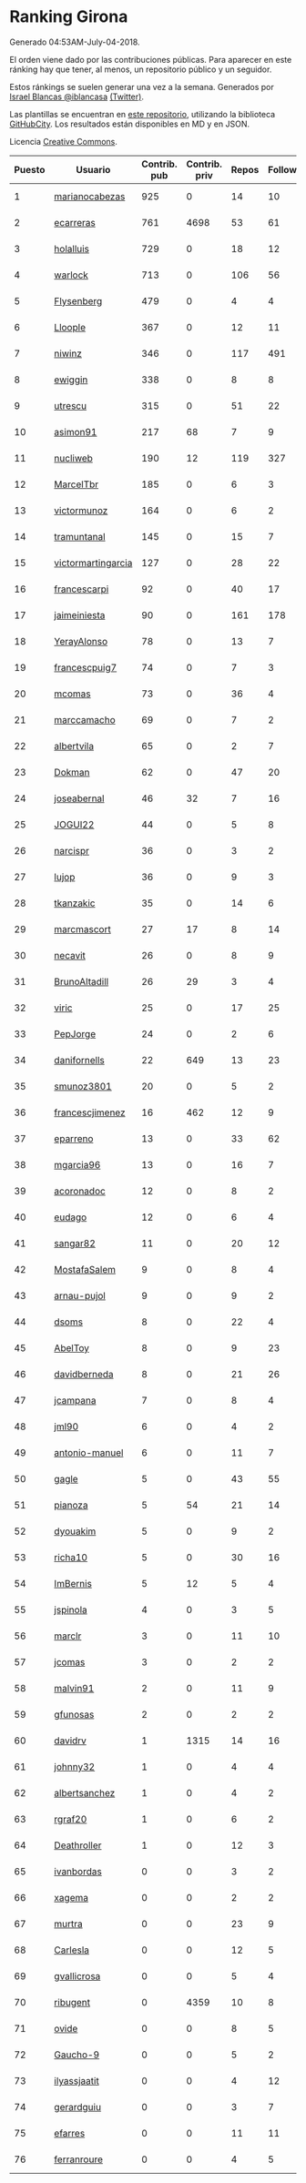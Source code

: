 # Ranking Girona

Generado 04:53AM-July-04-2018.

El orden viene dado por las contribuciones públicas. Para aparecer en este ránking hay que tener, al menos, un repositorio público y un seguidor.

Estos ránkings se suelen generar una vez a la semana. Generados por [Israel Blancas @iblancasa](https://github.com/iblancasa/) [(Twitter)](https://twitter.com/iblancasa).

Las plantillas se encuentran en [este repositorio](https://github.com/iblancasa/GH-Spanish-Ranking), utilizando la biblioteca [GitHubCity](https://github.com/iblancasa/GitHubCity). Los resultados están disponibles en MD y en JSON.

Licencia [Creative Commons](https://creativecommons.org/licenses/by/4.0/).

| Puesto   |  Usuario  | Contrib. pub | Contrib. priv |Repos| Followers | Desde |  Avatar  |
|----------|-----------|--------------|---------------|-----|-----------|-------|----------|
|1|[marianocabezas](https://github.com/marianocabezas)|925|0|14|10|2016-05-10|![marianocabezas]()|
|2|[ecarreras](https://github.com/ecarreras)|761|4698|53|61|2010-06-02|![ecarreras]()|
|3|[holalluis](https://github.com/holalluis)|729|0|18|12|2011-09-27|![holalluis]()|
|4|[warlock](https://github.com/warlock)|713|0|106|56|2010-02-03|![warlock]()|
|5|[Flysenberg](https://github.com/Flysenberg)|479|0|4|4|2017-09-22|![Flysenberg]()|
|6|[Lloople](https://github.com/Lloople)|367|0|12|11|2013-10-11|![Lloople]()|
|7|[niwinz](https://github.com/niwinz)|346|0|117|491|2011-06-11|![niwinz]()|
|8|[ewiggin](https://github.com/ewiggin)|338|0|8|8|2011-03-08|![ewiggin]()|
|9|[utrescu](https://github.com/utrescu)|315|0|51|22|2012-07-20|![utrescu]()|
|10|[asimon91](https://github.com/asimon91)|217|68|7|9|2015-07-06|![asimon91]()|
|11|[nucliweb](https://github.com/nucliweb)|190|12|119|327|2012-01-05|![nucliweb]()|
|12|[MarcelTbr](https://github.com/MarcelTbr)|185|0|6|3|2016-11-18|![MarcelTbr]()|
|13|[victormunoz](https://github.com/victormunoz)|164|0|6|2|2015-05-06|![victormunoz]()|
|14|[tramuntanal](https://github.com/tramuntanal)|145|0|15|7|2010-02-08|![tramuntanal]()|
|15|[victormartingarcia](https://github.com/victormartingarcia)|127|0|28|22|2011-03-09|![victormartingarcia]()|
|16|[francescarpi](https://github.com/francescarpi)|92|0|40|17|2010-05-26|![francescarpi]()|
|17|[jaimeiniesta](https://github.com/jaimeiniesta)|90|0|161|178|2008-03-09|![jaimeiniesta]()|
|18|[YerayAlonso](https://github.com/YerayAlonso)|78|0|13|7|2012-05-29|![YerayAlonso]()|
|19|[francescpuig7](https://github.com/francescpuig7)|74|0|7|3|2016-06-15|![francescpuig7]()|
|20|[mcomas](https://github.com/mcomas)|73|0|36|4|2013-05-15|![mcomas]()|
|21|[marccamacho](https://github.com/marccamacho)|69|0|7|2|2014-04-24|![marccamacho]()|
|22|[albertvila](https://github.com/albertvila)|65|0|2|7|2011-03-24|![albertvila]()|
|23|[Dokman](https://github.com/Dokman)|62|0|47|20|2012-09-06|![Dokman]()|
|24|[joseabernal](https://github.com/joseabernal)|46|32|7|16|2011-11-23|![joseabernal]()|
|25|[JOGUI22](https://github.com/JOGUI22)|44|0|5|8|2013-09-30|![JOGUI22]()|
|26|[narcispr](https://github.com/narcispr)|36|0|3|2|2011-05-19|![narcispr]()|
|27|[lujop](https://github.com/lujop)|36|0|9|3|2011-07-16|![lujop]()|
|28|[tkanzakic](https://github.com/tkanzakic)|35|0|14|6|2011-06-29|![tkanzakic]()|
|29|[marcmascort](https://github.com/marcmascort)|27|17|8|14|2013-02-14|![marcmascort]()|
|30|[necavit](https://github.com/necavit)|26|0|8|9|2013-11-12|![necavit]()|
|31|[BrunoAltadill](https://github.com/BrunoAltadill)|26|29|3|4|2015-12-29|![BrunoAltadill]()|
|32|[viric](https://github.com/viric)|25|0|17|25|2009-03-24|![viric]()|
|33|[PepJorge](https://github.com/PepJorge)|24|0|2|6|2013-03-08|![PepJorge]()|
|34|[danifornells](https://github.com/danifornells)|22|649|13|23|2012-12-03|![danifornells]()|
|35|[smunoz3801](https://github.com/smunoz3801)|20|0|5|2|2014-03-09|![smunoz3801]()|
|36|[francescjimenez](https://github.com/francescjimenez)|16|462|12|9|2012-05-30|![francescjimenez]()|
|37|[eparreno](https://github.com/eparreno)|13|0|33|62|2008-03-13|![eparreno]()|
|38|[mgarcia96](https://github.com/mgarcia96)|13|0|16|7|2014-02-01|![mgarcia96]()|
|39|[acoronadoc](https://github.com/acoronadoc)|12|0|8|2|2011-06-01|![acoronadoc]()|
|40|[eudago](https://github.com/eudago)|12|0|6|4|2011-05-25|![eudago]()|
|41|[sangar82](https://github.com/sangar82)|11|0|20|12|2010-12-15|![sangar82]()|
|42|[MostafaSalem](https://github.com/MostafaSalem)|9|0|8|4|2016-05-03|![MostafaSalem]()|
|43|[arnau-pujol](https://github.com/arnau-pujol)|9|0|9|2|2016-08-28|![arnau-pujol]()|
|44|[dsoms](https://github.com/dsoms)|8|0|22|4|2011-07-13|![dsoms]()|
|45|[AbelToy](https://github.com/AbelToy)|8|0|9|23|2009-10-31|![AbelToy]()|
|46|[davidberneda](https://github.com/davidberneda)|8|0|21|26|2012-04-12|![davidberneda]()|
|47|[jcampana](https://github.com/jcampana)|7|0|8|4|2012-07-16|![jcampana]()|
|48|[jml90](https://github.com/jml90)|6|0|4|2|2016-03-18|![jml90]()|
|49|[antonio-manuel](https://github.com/antonio-manuel)|6|0|11|7|2015-04-09|![antonio-manuel]()|
|50|[gagle](https://github.com/gagle)|5|0|43|55|2012-02-17|![gagle]()|
|51|[pianoza](https://github.com/pianoza)|5|54|21|14|2013-02-28|![pianoza]()|
|52|[dyouakim](https://github.com/dyouakim)|5|0|9|2|2013-09-21|![dyouakim]()|
|53|[richa10](https://github.com/richa10)|5|0|30|16|2014-12-06|![richa10]()|
|54|[ImBernis](https://github.com/ImBernis)|5|12|5|4|2016-05-28|![ImBernis]()|
|55|[jspinola](https://github.com/jspinola)|4|0|3|5|2013-04-25|![jspinola]()|
|56|[marclr](https://github.com/marclr)|3|0|11|10|2013-02-04|![marclr]()|
|57|[jcomas](https://github.com/jcomas)|3|0|2|2|2013-12-30|![jcomas]()|
|58|[malvin91](https://github.com/malvin91)|2|0|11|9|2014-02-27|![malvin91]()|
|59|[gfunosas](https://github.com/gfunosas)|2|0|2|2|2015-11-08|![gfunosas]()|
|60|[davidrv](https://github.com/davidrv)|1|1315|14|16|2009-03-09|![davidrv]()|
|61|[johnny32](https://github.com/johnny32)|1|0|4|4|2013-03-20|![johnny32]()|
|62|[albertsanchez](https://github.com/albertsanchez)|1|0|4|2|2014-04-08|![albertsanchez]()|
|63|[rgraf20](https://github.com/rgraf20)|1|0|6|2|2015-02-17|![rgraf20]()|
|64|[Deathroller](https://github.com/Deathroller)|1|0|12|3|2014-06-18|![Deathroller]()|
|65|[ivanbordas](https://github.com/ivanbordas)|0|0|3|2|2011-01-18|![ivanbordas]()|
|66|[xagema](https://github.com/xagema)|0|0|2|2|2012-05-23|![xagema]()|
|67|[murtra](https://github.com/murtra)|0|0|23|9|2012-06-05|![murtra]()|
|68|[Carlesla](https://github.com/Carlesla)|0|0|12|5|2012-06-18|![Carlesla]()|
|69|[gvallicrosa](https://github.com/gvallicrosa)|0|0|5|4|2012-09-13|![gvallicrosa]()|
|70|[ribugent](https://github.com/ribugent)|0|4359|10|8|2011-11-08|![ribugent]()|
|71|[ovide](https://github.com/ovide)|0|0|8|5|2013-02-01|![ovide]()|
|72|[Gaucho-9](https://github.com/Gaucho-9)|0|0|5|2|2014-01-27|![Gaucho-9]()|
|73|[ilyassjaatit](https://github.com/ilyassjaatit)|0|0|4|12|2013-12-06|![ilyassjaatit]()|
|74|[gerardguiu](https://github.com/gerardguiu)|0|0|3|7|2013-10-14|![gerardguiu]()|
|75|[efarres](https://github.com/efarres)|0|0|11|11|2014-03-04|![efarres]()|
|76|[ferranroure](https://github.com/ferranroure)|0|0|4|5|2015-09-28|![ferranroure]()|

